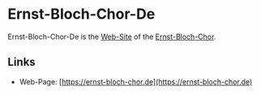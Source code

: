 # Ernst-Bloch-Chor-De

Ernst-Bloch-Chor-De is the [Web-Site](9000089.md) of the [Ernst-Bloch-Chor](2010013.md).

## Links

- Web-Page: [https://ernst-bloch-chor.de](https://ernst-bloch-chor.de)
